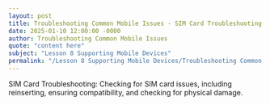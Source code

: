 ```yaml
---
layout: post
title: Troubleshooting Common Mobile Issues - SIM Card Troubleshooting
date: 2025-01-10 12:00:00 -0000
author: Troubleshooting Common Mobile Issues
quote: "content here"
subject: "Lesson 8 Supporting Mobile Devices"
permalink: "/Lesson 8 Supporting Mobile Devices/Troubleshooting Common Mobile Issues/Troubleshooting Common Mobile Issues - SIM Card Troubleshooting"
---
```


SIM Card Troubleshooting: Checking for SIM card issues, including reinserting, ensuring compatibility, and checking for physical damage.
